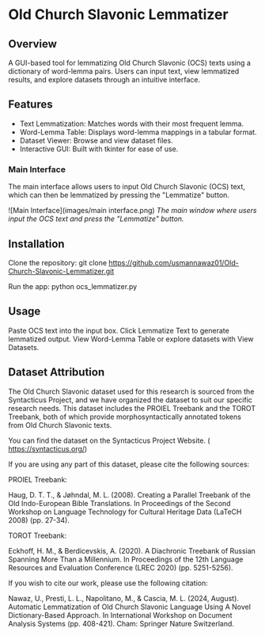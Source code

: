 # Old Church Slavonic Lemmatizer

## Overview

A GUI-based tool for lemmatizing Old Church Slavonic (OCS) texts using a dictionary of word-lemma pairs. Users can input text, view lemmatized results, and explore datasets through 
an intuitive interface.

## Features

* Text Lemmatization: 
                   Matches words with their most frequent lemma.
* Word-Lemma Table: 
                  Displays word-lemma mappings in a tabular format.
* Dataset Viewer:
                    Browse and view dataset files.
* Interactive GUI: 
                  Built with tkinter for ease of use.

### Main Interface
The main interface allows users to input Old Church Slavonic (OCS) text, which can then be lemmatized by pressing the "Lemmatize" button.

![Main Interface](images/main interface.png)
*The main window where users input the OCS text and press the "Lemmatize" button.*



## Installation
Clone the repository:
git clone https://github.com/usmannawaz01/Old-Church-Slavonic-Lemmatizer.git

Run the app:
python ocs_lemmatizer.py


## Usage

Paste OCS text into the input box.
Click Lemmatize Text to generate lemmatized output.
View Word-Lemma Table or explore datasets with View Datasets.


## Dataset Attribution
The Old Church Slavonic dataset used for this research is sourced from the Syntacticus Project, and we have organized the dataset to suit our specific research needs.
This dataset includes the PROIEL Treebank and the TOROT Treebank, both of which provide morphosyntactically annotated tokens from Old Church Slavonic texts.

You can find the dataset on the Syntacticus Project Website. ( https://syntacticus.org/)

If you are using any part of this dataset, please cite the following sources:

PROIEL Treebank:

Haug, D. T. T., & Jøhndal, M. L. (2008). Creating a Parallel Treebank of the Old Indo-European Bible Translations. In Proceedings of the Second Workshop on Language Technology for Cultural Heritage Data (LaTeCH 2008) (pp. 27-34). 

TOROT Treebank:

Eckhoff, H. M., & Berdicevskis, A. (2020). A Diachronic Treebank of Russian Spanning More Than a Millennium. In Proceedings of the 12th Language Resources and Evaluation Conference (LREC 2020) (pp. 5251-5256).

If you wish to cite our work, please use the following citation:

Nawaz, U., Presti, L. L., Napolitano, M., & Cascia, M. L. (2024, August). Automatic Lemmatization of Old Church Slavonic Language Using A Novel Dictionary-Based Approach. In International Workshop on Document Analysis Systems (pp. 408-421). Cham: Springer Nature Switzerland.






